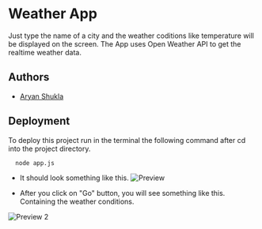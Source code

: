 
# Weather App

Just type the name of a city and the weather coditions like temperature will be displayed on the screen. The App uses Open Weather API to get the realtime weather data.



## Authors

- [Aryan Shukla](https://www.github.com/aryannewyork)


## Deployment

To deploy this project run in the terminal the following command after cd into the project directory.

```bash
  node app.js
```

- It should look something like this.
![Preview](https://user-images.githubusercontent.com/79625246/174285308-d5989416-57b9-4467-b429-e0c498be440e.jpg)

- After you click on "Go" button, you will see something like this. Containing the weather conditions.



![Preview 2](https://user-images.githubusercontent.com/79625246/174285300-1de774fb-e39f-4a82-ba08-1fcaaf3c284c.jpg)

